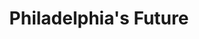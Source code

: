 ---
pid: LS209
title: Philadelphia's Future
location_transcription: In every neighborhood
zipcode: '19130'
outside_phl: 
neighborhood: Art Museum,Francisville
age: '33'
age_range: 30-39
instagram: 
image_file_name: LS_209.jpg
proposal_transcription: A big school desk with healthy whole foods and books on it
  that shows importance of healthy nutrition and a library.  Can I do a mural that
  shows successful men of color in suits and different uniforms to show job representation
  in lower income neighborhood
topic: Art,Class Structure,Education,Food,Health,Neighborhoods
topic_summary: 0, 0, 0, 0, 0, 0
type: Mural
keywords_other: 
credit: Mej
image_labels: 
twitter: 
facebook: 
permalink: "/monuments/ls209/"
layout: item-page
---